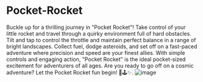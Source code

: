 # Pocket-Rocket
Buckle up for a thrilling journey in "Pocket Rocket"! Take control of your little rocket and travel through a quirky environment full of hard obstacles. Tilt and tap to control the throttle and maintain perfect balance in a range of bright landscapes. Collect fuel, dodge asteroids, and set off on a fast-paced adventure where precision and speed are your finest allies. With simple controls and engaging action, "Pocket Rocket" is the ideal pocket-sized excitement for adventurers of all ages. Are you ready to go off on a cosmic adventure? Let the Pocket Rocket fun begin! 🌌🕹️✨.
![image](https://github.com/AshitoshBendre/Pocket-Rocket/assets/158800663/8f9407f9-4c02-4e25-8c6e-4cef018a278b)
